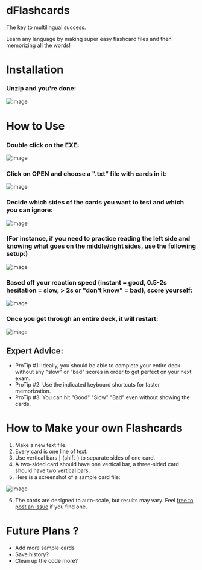 # dFlashcards
The key to multilingual success.

Learn any language by making super easy flashcard files and then memorizing all the words!

# Installation
### Unzip and you're done:
![image](https://user-images.githubusercontent.com/20900852/130284589-3d0b48a5-3b20-4afc-9233-3528e6cf5c94.png)

# How to Use
### Double click on the EXE:
![image](https://user-images.githubusercontent.com/20900852/130284613-48418a32-090e-4fb3-b49d-1dd5840c804f.png)

### Click on OPEN and choose a ".txt" file with cards in it:
![image](https://user-images.githubusercontent.com/20900852/130284671-2b339688-3fb7-4948-a2d9-4d32b96240d0.png)

### Decide which sides of the cards you want to test and which you can ignore:
![image](https://user-images.githubusercontent.com/20900852/130284738-11189348-0544-412f-bbeb-50c60b09dc48.png)

### (For instance, if you need to practice reading the left side and knowing what goes on the middle/right sides, use the following setup:)
![image](https://user-images.githubusercontent.com/20900852/130284822-c6aa9f5b-15b2-4574-93e0-ed3ecfd28a09.png)

### Based off your reaction speed (instant = good, 0.5-2s hesitation = slow, > 2s or "don't know" = bad), score yourself:
![image](https://user-images.githubusercontent.com/20900852/130284946-cd402ecb-6a9a-412b-a9b0-c4cb9cb2b5bb.png)

### Once you get through an entire deck, it will restart:
![image](https://user-images.githubusercontent.com/20900852/130284997-27990a44-eae0-4e57-a897-e22fc55d3c51.png)

## Expert Advice:
- ProTip #1: Ideally, you should be able to complete your entire deck without any "slow" or "bad" scores in order to get perfect on your next exam.
- ProTip #2: Use the indicated keyboard shortcuts for faster memorization.
- ProTip #3: You can hit "Good" "Slow" "Bad" even without showing the cards.

# How to Make your own Flashcards

1) Make a new text file.
2) Every card is one line of text.
3) Use vertical bars **|** (shift-\) to separate sides of one card.
4) A two-sided card should have one vertical bar, a three-sided card should have two vertical bars.
5) Here is a screenshot of a sample card file:

![image](https://user-images.githubusercontent.com/20900852/130286116-2f577cc7-eefc-4f32-96df-020f7c24ccc0.png)

6) The cards are designed to auto-scale, but results may vary. Feel [free to post an issue](https://github.com/dstults/dFlashcards/issues) if you find one.

# Future Plans ?

- Add more sample cards
- Save history?
- Clean up the code more?
